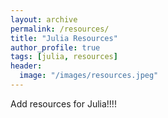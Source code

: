 ```yaml
---
layout: archive
permalink: /resources/
title: "Julia Resources"
author_profile: true
tags: [julia, resources]
header:
  image: "/images/resources.jpeg"
---
```


Add resources for Julia!!!!